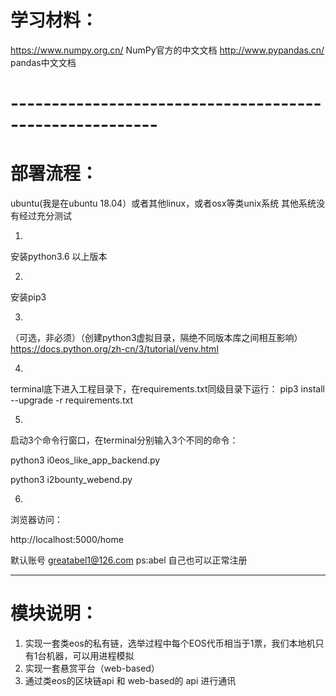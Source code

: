 # 学习材料：

https://www.numpy.org.cn/
NumPy官方的中文文档
http://www.pypandas.cn/
pandas中文文档

# --------------------------------------------------------

# 部署流程：

ubuntu(我是在ubuntu 18.04）或者其他linux，或者osx等类unix系统
其他系统没有经过充分测试

1.
安装python3.6 以上版本

2. 
安装pip3 

3.
（可选，非必须）（创建python3虚拟目录，隔绝不同版本库之间相互影响）
https://docs.python.org/zh-cn/3/tutorial/venv.html


4.
terminal底下进入工程目录下，在requirements.txt同级目录下运行：
pip3 install --upgrade -r requirements.txt


5.
启动3个命令行窗口，在terminal分别输入3个不同的命令：

python3 i0eos_like_app_backend.py

python3 i2bounty_webend.py


6.
浏览器访问：

http://localhost:5000/home

默认账号 greatabel1@126.com ps:abel
自己也可以正常注册

--------------------------------------------------------

# 模块说明：
1. 实现一套类eos的私有链，选举过程中每个EOS代币相当于1票，我们本地机只有1台机器，可以用进程模拟
2. 实现一套悬赏平台（web-based）
3. 通过类eos的区块链api 和 web-based的 api 进行通讯
